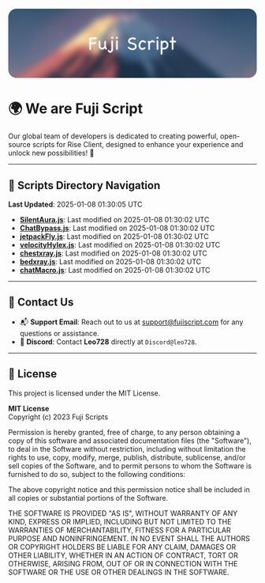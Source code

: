 ![Banner](.github/b.webp)

# 🌍 **We are Fuji Script**

Our global team of developers is dedicated to creating powerful, open-source scripts for Rise Client, designed to enhance your experience and unlock new possibilities! 🌟

---
<!-- SCRIPTS_NAVIGATION_START -->
## 📂 **Scripts Directory Navigation**

**Last Updated**: 2025-01-08 01:30:05 UTC

- **[SilentAura.js](scripts/SilentAura.js)**: Last modified on 2025-01-08 01:30:02 UTC
- **[ChatBypass.js](scripts/ChatBypass.js)**: Last modified on 2025-01-08 01:30:02 UTC
- **[jetpackFly.js](scripts/jetpackFly.js)**: Last modified on 2025-01-08 01:30:02 UTC
- **[velocityHylex.js](scripts/velocityHylex.js)**: Last modified on 2025-01-08 01:30:02 UTC
- **[chestxray.js](scripts/chestxray.js)**: Last modified on 2025-01-08 01:30:02 UTC
- **[bedxray.js](scripts/bedxray.js)**: Last modified on 2025-01-08 01:30:02 UTC
- **[chatMacro.js](scripts/chatMacro.js)**: Last modified on 2025-01-08 01:30:02 UTC

<!-- SCRIPTS_NAVIGATION_END -->

---

## 💬 **Contact Us**  
- 📬 **Support Email**: Reach out to us at [support@fujiscript.com](mailto:support@fujiscript.com) for any questions or assistance.  
- 💬 **Discord**: Contact **Leo728** directly at `Discord@leo728`.

---

## 📜 **License**

This project is licensed under the MIT License.  

**MIT License**  
Copyright (c) 2023 Fuji Scripts  

Permission is hereby granted, free of charge, to any person obtaining a copy of this software and associated documentation files (the "Software"), to deal in the Software without restriction, including without limitation the rights to use, copy, modify, merge, publish, distribute, sublicense, and/or sell copies of the Software, and to permit persons to whom the Software is furnished to do so, subject to the following conditions:  

The above copyright notice and this permission notice shall be included in all copies or substantial portions of the Software.  

THE SOFTWARE IS PROVIDED "AS IS", WITHOUT WARRANTY OF ANY KIND, EXPRESS OR IMPLIED, INCLUDING BUT NOT LIMITED TO THE WARRANTIES OF MERCHANTABILITY, FITNESS FOR A PARTICULAR PURPOSE AND NONINFRINGEMENT. IN NO EVENT SHALL THE AUTHORS OR COPYRIGHT HOLDERS BE LIABLE FOR ANY CLAIM, DAMAGES OR OTHER LIABILITY, WHETHER IN AN ACTION OF CONTRACT, TORT OR OTHERWISE, ARISING FROM, OUT OF OR IN CONNECTION WITH THE SOFTWARE OR THE USE OR OTHER DEALINGS IN THE SOFTWARE.  
